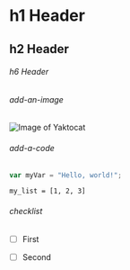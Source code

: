# h1 Header
## h2 Header
###### h6 Header

###### add-an-image
![Image of Yaktocat](https://octodex.github.com/images/yaktocat.png)

###### add-a-code
``` javascript
var myVar = "Hello, world!";
```
``` phthon
my_list = [1, 2, 3]
```

###### checklist
- [ ] First
- [ ] Second


